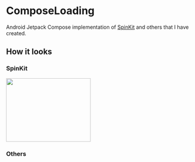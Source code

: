 # ComposeLoading

Android Jetpack Compose implementation of [SpinKit](https://tobiasahlin.com/spinkit/) and others that I have created.

## How it looks

### SpinKit

<img src="https://user-images.githubusercontent.com/50905347/184496131-448549dd-e5d4-48bf-a165-ee3c7732ecd2.gif" width="230" height="173">

### Others
